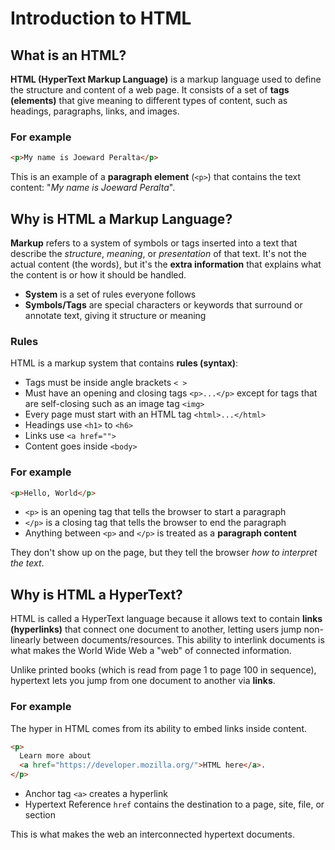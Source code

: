 # Introduction to HTML

## What is an HTML?

**HTML (HyperText Markup Language)** is a markup language used to define the structure and content of a web page. It consists of a set of **tags (elements)** that give meaning to different types of content, such as headings, paragraphs, links, and images.

### For example

```html
<p>My name is Joeward Peralta</p>
```

This is an example of a **paragraph element** (`<p>`) that contains the text content: "_My name is Joeward Peralta_".

## Why is HTML a Markup Language?

**Markup** refers to a system of symbols or tags inserted into a text that describe the _structure_, _meaning_, or _presentation_ of that text. It's not the actual content (the words), but it's the **extra information** that explains what the content is or how it should be handled.

- **System** is a set of rules everyone follows
- **Symbols/Tags** are special characters or keywords that surround or annotate text, giving it structure or meaning

### Rules

HTML is a markup system that contains **rules (syntax)**:

- Tags must be inside angle brackets `< >`
- Must have an opening and closing tags `<p>...</p>` except for tags that are self-closing such as an image tag `<img>`
- Every page must start with an HTML tag `<html>...</html>`
- Headings use `<h1>` to `<h6>`
- Links use `<a href="">`
- Content goes inside `<body>`

### For example

```html
<p>Hello, World</p>
```

- `<p>` is an opening tag that tells the browser to start a paragraph
- `</p>` is a closing tag that tells the browser to end the paragraph
- Anything between `<p>` and `</p>` is treated as a **paragraph content**

They don't show up on the page, but they tell the browser _how to interpret the text_.

## Why is HTML a HyperText?

HTML is called a HyperText language because it allows text to contain **links (hyperlinks)** that connect one document to another, letting users jump non-linearly between documents/resources. This ability to interlink documents is what makes the World Wide Web a "web" of connected information.

Unlike printed books (which is read from page 1 to page 100 in sequence), hypertext lets you jump from one document to another via **links**.

### For example

The hyper in HTML comes from its ability to embed links inside content.

```html
<p>
  Learn more about
  <a href="https://developer.mozilla.org/">HTML here</a>.
</p>
```

- Anchor tag `<a>` creates a hyperlink
- Hypertext Reference `href` contains the destination to a page, site, file, or section

This is what makes the web an interconnected hypertext documents.
